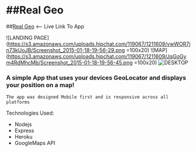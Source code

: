 ##Real Geo
===============

##[Real Geo](http://realgeo.herokuapp.com) <-- Live Link To App

![LANDING PAGE](https://s3.amazonaws.com/uploads.hipchat.com/119067/1211609/vwWOR7jn73kUoJB/Screenshot_2015-01-18-19-56-29.png =100x20)
![MAP](https://s3.amazonaws.com/uploads.hipchat.com/119067/1211609/JqGoGym4RdMhcMb/Screenshot_2015-01-18-19-56-45.png =100x20)
![DESKTOP](https://s3.amazonaws.com/uploads.hipchat.com/119067/1211609/e6vS2uYbIFM8xxe/Screen%20Shot%202015-01-18%20at%2020.03.18.png)

### A simple App that uses your devices GeoLocator and displays your position on a map!
    The app was designed Mobile first and is responsive across all platforms

Technologies Used:

  - Nodejs
  - Express
  - Heroku
  - GoogleMaps API